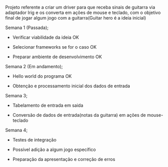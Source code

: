 Projeto referente a criar um driver para que receba sinais de guitarra via adaptador Irig e os converta em ações de mouse e teclado, com o objetivo final de jogar algum jogo com a guitarra(Guitar hero é a ideia inicial)

Semana 1 (Passada);

  -  Verificar viabilidade da ideia  OK

  -  Selecionar frameworks se for o caso  OK

  -  Preparar ambiente de desenvolvimento  OK

Semana 2 (Em andamento);

  - Hello world do programa  OK

  - Obtenção e processamento inicial dos dados de entrada

Semana 3;

  - Tabelamento de entrada em saida

  - Conversão de dados de entrada(notas da guitarra) em ações de mouse-teclado

Semana 4;

  - Testes de integração

  - Possível adição a algum jogo específico

  - Preparação da apresentação e correção de erros
